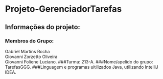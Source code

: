 # Projeto-GerenciadorTarefas
## Informações do projeto:
### Membros do Grupo:  
Gabriel Martins Rocha  
Giovanni Zorzetto Oliveira  
Giovanni Foliene Luciano.
###Turma:
213-A.
###Nome/apelido do grupo: TarefasGGG.
###Linguagem e programas uitilizados
Java, utilizando IntelliJ IDEA.

